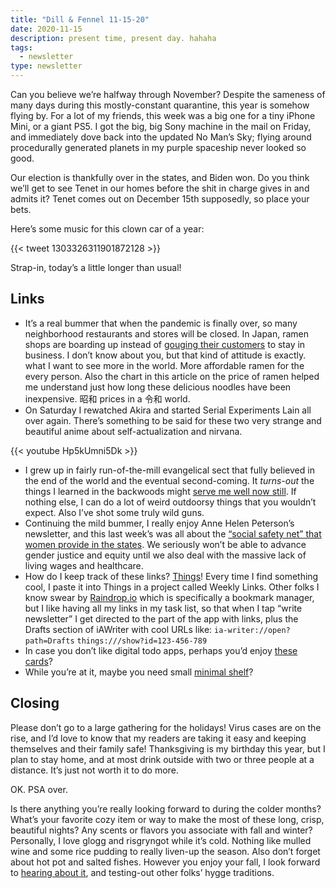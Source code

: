```yaml
---
title: "Dill & Fennel 11-15-20"
date: 2020-11-15
description: present time, present day. hahaha
tags:
  - newsletter
type: newsletter
---
```


Can you believe we’re halfway through November? Despite the sameness of many days during this mostly-constant quarantine, this year is somehow flying by. For a lot of my friends, this week was a big one for a tiny iPhone Mini, or a giant PS5. I got the big, big Sony machine in the mail on Friday, and immediately dove back into the updated No Man’s Sky; flying around procedurally generated planets in my purple spaceship never looked so good.

Our election is thankfully over in the states, and Biden won. Do you think we’ll get to see Tenet in our homes before the shit in charge gives in and admits it? Tenet comes out on December 15th supposedly, so place your bets.

Here’s some music for this clown car of a year:

{{< tweet 1303326311901872128 >}}

Strap-in, today’s a little longer than usual!

## Links

- It’s a real bummer that when the pandemic is finally over, so many neighborhood restaurants and stores will be closed. In Japan, ramen shops are boarding up instead of [gouging their customers](https://www.bloomberg.com/news/articles/2020-11-11/tokyo-s-tiny-noodle-bars-close-up-shop-rather-than-raise-prices) to stay in business. I don’t know about you, but that kind of attitude is exactly. what I want to see more in the world. More affordable ramen for the every person. Also the chart in this article on the price of ramen helped me understand just how long these delicious noodles have been inexpensive. 昭和 prices in a 令和 world.
- On Saturday I rewatched Akira and started Serial Experiments Lain all over again. There’s something to be said for these two very strange and beautiful anime about self-actualization and nirvana.

{{< youtube Hp5kUmni5Dk >}}

- I grew up in fairly run-of-the-mill evangelical sect that fully believed in the end of the world and the eventual second-coming. It _turns-out_ the things I learned in the backwoods might [serve me well now still](https://www.theguardian.com/books/2020/jul/09/what-i-learned-from-preparing-for-the-end-of-the-world). If nothing else, I can do a lot of weird outdoorsy things that you wouldn’t expect. Also I’ve shot some truly wild guns.
- Continuing the mild bummer, I really enjoy Anne Helen Peterson’s newsletter, and this last week’s was all about the [“social safety net” that women provide in the states](https://annehelen.substack.com/p/other-countries-have-social-safety). We seriously won’t be able to advance gender justice and equity until we also deal with the massive lack of living wages and healthcare. 
- How do I keep track of these links? [Things](https://culturedcode.com/things/)! Every time I find something cool, I paste it into Things in a project called Weekly Links. Other folks I know swear by [Raindrop.io](https://raindrop.io) which is specifically a bookmark manager, but I like having all my links in my task list, so that when I tap “write newsletter” I get directed to the part of the app with links, plus the Drafts section of iAWriter with cool URLs like: `ia-writer://open?path=Drafts`
	`things:///show?id=123-456-789`
- In case you don’t like digital todo apps, perhaps you’d enjoy [these cards](https://elliotjaystocks.com/blog/today-soon)?
- While you’re at it, maybe you need small [minimal shelf](https://theartifox.com/collections/shelf/products/mini-shelf-black)?

## Closing

Please don’t go to a large gathering for the holidays! Virus cases are on the rise, and I’d love to know that my readers are taking it easy and keeping themselves and their family safe! Thanksgiving is my birthday this year, but I plan to stay home, and at most drink outside with two or three people at a distance. It’s just not worth it to do more.

OK. PSA over.

Is there anything you’re really looking forward to during the colder months? What’s your favorite cozy item or way to make the most of these long, crisp, beautiful nights? Any scents or flavors you associate with fall and winter? Personally, I love glogg and risgryngot while it’s cold. Nothing like mulled wine and some rice pudding to really liven-up the season. Also don’t forget about hot pot and salted fishes. However you enjoy your fall, I look forward to [hearing about it](mailto:newsletter@brookshelley.com), and testing-out other folks’ hygge traditions.